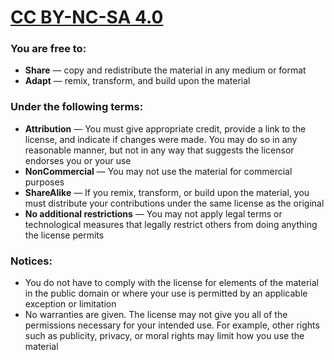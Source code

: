 # [CC BY-NC-SA 4.0](http://creativecommons.org/licenses/by-nc-sa/4.0/)

### You are free to:

- **Share** — copy and redistribute the material in any medium or format
- **Adapt** — remix, transform, and build upon the material

### Under the following terms:

- **Attribution** — You must give appropriate credit, provide a link to the license, and indicate if changes were made. You may do so in any reasonable manner, but not in any way that suggests the licensor endorses you or your use
- **NonCommercial** — You may not use the material for commercial purposes
- **ShareAlike** — If you remix, transform, or build upon the material, you must distribute your contributions under the same license as the original
- **No additional restrictions** — You may not apply legal terms or technological measures that legally restrict others from doing anything the license permits

### Notices:

- You do not have to comply with the license for elements of the material in the public domain or where your use is permitted by an applicable exception or limitation
- No warranties are given. The license may not give you all of the permissions necessary for your intended use. For example, other rights such as publicity, privacy, or moral rights may limit how you use the material
